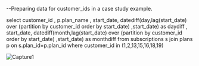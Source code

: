 --Preparing data for customer_ids in a case study example. 

select 
customer_id
, p.plan_name
, start_date, datediff(day,lag(start_date) over (partition by customer_id order by start_date) ,start_date) as daydiff
, start_date, datediff(month,lag(start_date) over (partition by customer_id order by start_date) ,start_date) as monthdiff
from subscriptions s
join plans p
on s.plan_id=p.plan_id
where customer_id in (1,2,13,15,16,18,19)



![Capture1](https://user-images.githubusercontent.com/102156507/165506308-6199e8a7-542f-40a4-8e8e-edee49df6c2e.PNG)
